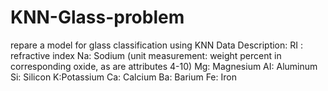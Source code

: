 # KNN-Glass-problem
repare a model for glass classification using KNN  Data Description:  RI : refractive index  Na: Sodium (unit measurement: weight percent in corresponding oxide, as are attributes 4-10)  Mg: Magnesium  AI: Aluminum  Si: Silicon  K:Potassium  Ca: Calcium  Ba: Barium  Fe: Iron

